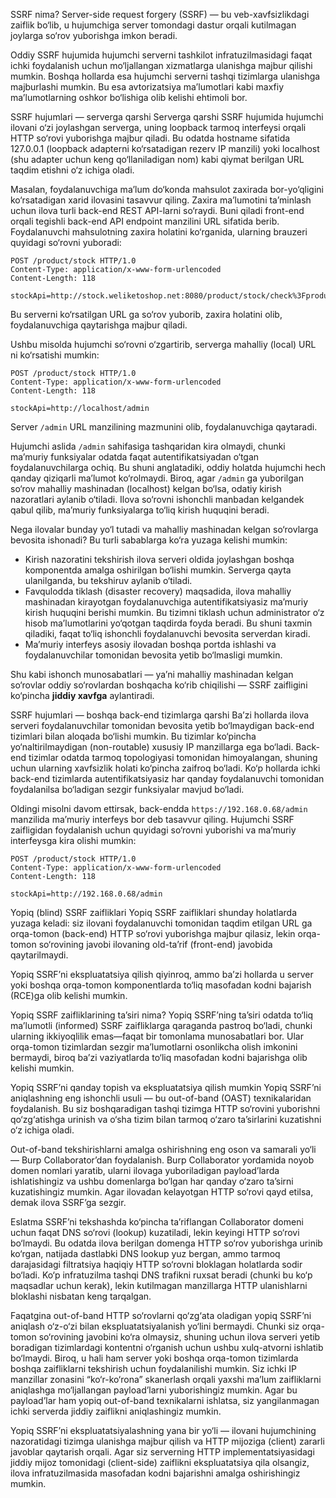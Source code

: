 SSRF nima?
Server-side request forgery (SSRF) — bu veb-xavfsizlikdagi zaiflik bo‘lib, u hujumchiga server tomondagi dastur orqali kutilmagan joylarga so‘rov yuborishga imkon beradi.

Oddiy SSRF hujumida hujumchi serverni tashkilot infratuzilmasidagi faqat ichki foydalanish uchun mo‘ljallangan xizmatlarga ulanishga majbur qilishi mumkin. Boshqa hollarda esa hujumchi serverni tashqi tizimlarga ulanishga majburlashi mumkin. Bu esa avtorizatsiya ma’lumotlari kabi maxfiy ma’lumotlarning oshkor bo‘lishiga olib kelishi ehtimoli bor.

SSRF hujumlari — serverga qarshi
Serverga qarshi SSRF hujumida hujumchi ilovani o‘zi joylashgan serverga, uning loopback tarmoq interfeysi orqali HTTP so‘rovi yuborishga majbur qiladi. Bu odatda hostname sifatida 127.0.0.1 (loopback adapterni ko‘rsatadigan rezerv IP manzili) yoki localhost (shu adapter uchun keng qo‘llaniladigan nom) kabi qiymat berilgan URL taqdim etishni o‘z ichiga oladi.

Masalan, foydalanuvchiga ma’lum do‘konda mahsulot zaxirada bor-yo‘qligini ko‘rsatadigan xarid ilovasini tasavvur qiling. Zaxira ma’lumotini ta’minlash uchun ilova turli back-end REST API-larni so‘raydi. Buni qiladi front-end orqali tegishli back-end API endpoint manzilini URL sifatida berib. Foydalanuvchi mahsulotning zaxira holatini ko‘rganida, ularning brauzeri quyidagi so‘rovni yuboradi:

```
POST /product/stock HTTP/1.0
Content-Type: application/x-www-form-urlencoded
Content-Length: 118

stockApi=http://stock.weliketoshop.net:8080/product/stock/check%3FproductId%3D6%26storeId%3D1
```

Bu serverni ko‘rsatilgan URL ga so‘rov yuborib, zaxira holatini olib, foydalanuvchiga qaytarishga majbur qiladi.

Ushbu misolda hujumchi so‘rovni o‘zgartirib, serverga mahalliy (local) URL ni ko‘rsatishi mumkin:

```
POST /product/stock HTTP/1.0
Content-Type: application/x-www-form-urlencoded
Content-Length: 118

stockApi=http://localhost/admin
```

Server `/admin` URL manzilining mazmunini olib, foydalanuvchiga qaytaradi.

Hujumchi aslida `/admin` sahifasiga tashqaridan kira olmaydi, chunki ma’muriy funksiyalar odatda faqat autentifikatsiyadan o‘tgan foydalanuvchilarga ochiq. Bu shuni anglatadiki, oddiy holatda hujumchi hech qanday qiziqarli ma’lumot ko‘rolmaydi. Biroq, agar `/admin` ga yuborilgan so‘rov mahalliy mashinadan (localhost) kelgan bo‘lsa, odatiy kirish nazoratlari aylanib o‘tiladi. Ilova so‘rovni ishonchli manbadan kelgandek qabul qilib, ma’muriy funksiyalarga to‘liq kirish huquqini beradi.

Nega ilovalar bunday yo‘l tutadi va mahalliy mashinadan kelgan so‘rovlarga bevosita ishonadi? Bu turli sabablarga ko‘ra yuzaga kelishi mumkin:

* Kirish nazoratini tekshirish ilova serveri oldida joylashgan boshqa komponentda amalga oshirilgan bo‘lishi mumkin. Serverga qayta ulanilganda, bu tekshiruv aylanib o‘tiladi.
* Favqulodda tiklash (disaster recovery) maqsadida, ilova mahalliy mashinadan kirayotgan foydalanuvchiga autentifikatsiyasiz ma’muriy kirish huquqini berishi mumkin. Bu tizimni tiklash uchun administrator o‘z hisob ma’lumotlarini yo‘qotgan taqdirda foyda beradi. Bu shuni taxmin qiladiki, faqat to‘liq ishonchli foydalanuvchi bevosita serverdan kiradi.
* Ma’muriy interfeys asosiy ilovadan boshqa portda ishlashi va foydalanuvchilar tomonidan bevosita yetib bo‘lmasligi mumkin.

Shu kabi ishonch munosabatlari — ya’ni mahalliy mashinadan kelgan so‘rovlar oddiy so‘rovlardan boshqacha ko‘rib chiqilishi — SSRF zaifligini ko‘pincha **jiddiy xavfga** aylantiradi.

SSRF hujumlari — boshqa back-end tizimlarga qarshi
Ba’zi hollarda ilova serveri foydalanuvchilar tomonidan bevosita yetib bo‘lmaydigan back-end tizimlari bilan aloqada bo‘lishi mumkin. Bu tizimlar ko‘pincha yo‘naltirilmaydigan (non-routable) xususiy IP manzillarga ega bo‘ladi. Back-end tizimlar odatda tarmoq topologiyasi tomonidan himoyalangan, shuning uchun ularning xavfsizlik holati ko‘pincha zaifroq bo‘ladi. Ko‘p hollarda ichki back-end tizimlarda autentifikatsiyasiz har qanday foydalanuvchi tomonidan foydalanilsa bo‘ladigan sezgir funksiyalar mavjud bo‘ladi.

Oldingi misolni davom ettirsak, back-endda `https://192.168.0.68/admin` manzilida ma’muriy interfeys bor deb tasavvur qiling. Hujumchi SSRF zaifligidan foydalanish uchun quyidagi so‘rovni yuborishi va ma’muriy interfeysga kira olishi mumkin:

```
POST /product/stock HTTP/1.0
Content-Type: application/x-www-form-urlencoded
Content-Length: 118

stockApi=http://192.168.0.68/admin
```

Yopiq (blind) SSRF zaifliklari
Yopiq SSRF zaifliklari shunday holatlarda yuzaga keladi: siz ilovani foydalanuvchi tomonidan taqdim etilgan URL ga orqa-tomon (back-end) HTTP so‘rovi yuborishga majbur qilasiz, lekin orqa-tomon so‘rovining javobi ilovaning old-ta’rif (front-end) javobida qaytarilmaydi.

Yopiq SSRF’ni ekspluatatsiya qilish qiyinroq, ammo ba’zi hollarda u server yoki boshqa orqa-tomon komponentlarda to‘liq masofadan kodni bajarish (RCE)ga olib kelishi mumkin.

Yopiq SSRF zaifliklarining ta’siri nima?
Yopiq SSRF’ning ta’siri odatda to‘liq ma’lumotli (informed) SSRF zaifliklarga qaraganda pastroq bo‘ladi, chunki ularning ikkiyoqlilik emas—faqat bir tomonlama munosabatlari bor. Ular orqa-tomon tizimlardan sezgir ma’lumotlarni osonlikcha olish imkonini bermaydi, biroq ba’zi vaziyatlarda to‘liq masofadan kodni bajarishga olib kelishi mumkin.

Yopiq SSRF’ni qanday topish va ekspluatatsiya qilish mumkin
Yopiq SSRF’ni aniqlashning eng ishonchli usuli — bu out-of-band (OAST) texnikalaridan foydalanish. Bu siz boshqaradigan tashqi tizimga HTTP so‘rovini yuborishni qo‘zg‘atishga urinish va o‘sha tizim bilan tarmoq o‘zaro ta’sirlarini kuzatishni o‘z ichiga oladi.

Out-of-band tekshirishlarni amalga oshirishning eng oson va samarali yo‘li — Burp Collaborator’dan foydalanish. Burp Collaborator yordamida noyob domen nomlari yaratib, ularni ilovaga yuboriladigan payload’larda ishlatishingiz va ushbu domenlarga bo‘lgan har qanday o‘zaro ta’sirni kuzatishingiz mumkin. Agar ilovadan kelayotgan HTTP so‘rovi qayd etilsa, demak ilova SSRF’ga sezgir.

Eslatma
SSRF’ni tekshashda ko‘pincha ta’riflangan Collaborator domeni uchun faqat DNS so‘rovi (lookup) kuzatiladi, lekin keyingi HTTP so‘rovi bo‘lmaydi. Bu odatda ilova berilgan domenga HTTP so‘rov yuborishga urinib ko‘rgan, natijada dastlabki DNS lookup yuz bergan, ammo tarmoq darajasidagi filtratsiya haqiqiy HTTP so‘rovni bloklagan holatlarda sodir bo‘ladi. Ko‘p infratuzilma tashqi DNS trafikni ruxsat beradi (chunki bu ko‘p maqsadlar uchun kerak), lekin kutilmagan manzillarga HTTP ulanishlarni bloklashi nisbatan keng tarqalgan.

Faqatgina out-of-band HTTP so‘rovlarni qo‘zg‘ata oladigan yopiq SSRF’ni aniqlash o‘z-o‘zi bilan ekspluatatsiyalanish yo‘lini bermaydi. Chunki siz orqa-tomon so‘rovining javobini ko‘ra olmaysiz, shuning uchun ilova serveri yetib boradigan tizimlardagi kontentni o‘rganish uchun ushbu xulq-atvorni ishlatib bo‘lmaydi. Biroq, u hali ham server yoki boshqa orqa-tomon tizimlarda boshqa zaifliklarni tekshirish uchun foydalanilishi mumkin. Siz ichki IP manzillar zonasini “ko‘r-ko‘rona” skanerlash orqali yaxshi ma’lum zaifliklarni aniqlashga mo‘ljallangan payload’larni yuborishingiz mumkin. Agar bu payload’lar ham yopiq out-of-band texnikalarni ishlatsa, siz yangilanmagan ichki serverda jiddiy zaiflikni aniqlashingiz mumkin.

Yopiq SSRF’ni ekspluatatsiyalashning yana bir yo‘li — ilovani hujumchining nazoratidagi tizimga ulanishga majbur qilish va HTTP mijoziga (client) zararli javoblar qaytarish orqali. Agar siz serverning HTTP implementatsiyasidagi jiddiy mijoz tomonidagi (client-side) zaiflikni ekspluatatsiya qila olsangiz, ilova infratuzilmasida masofadan kodni bajarishni amalga oshirishingiz mumkin.

